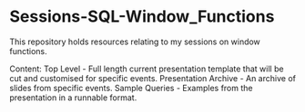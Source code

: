 # Sessions-SQL-Window_Functions
This repository holds resources relating to my sessions on window functions.

Content:
Top Level - Full length current presentation template that will be cut and customised for specific events.
Presentation Archive - An archive of slides from specific events.
Sample Queries - Examples from the presentation in a runnable format.
